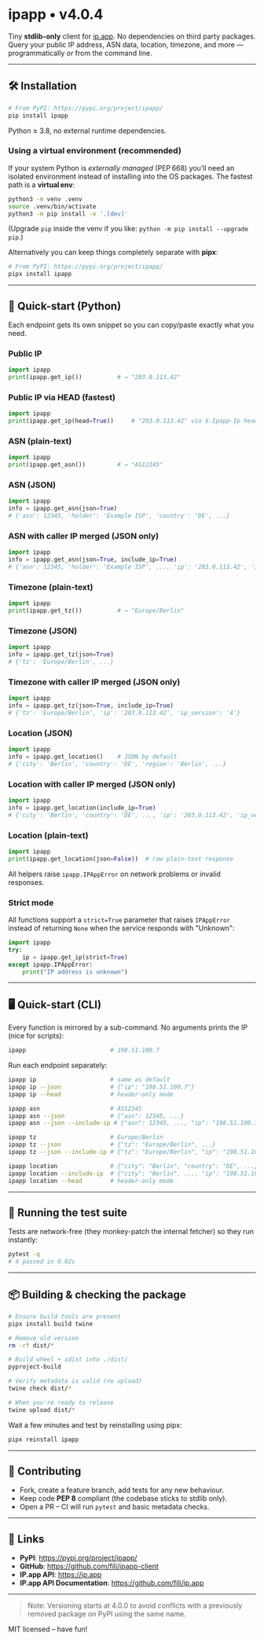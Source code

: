 # ipapp • v4.0.4

Tiny **stdlib-only** client for [ip.app](https://ip.app). No dependencies on third party packages.
Query your public IP address, ASN data, location, timezone, and more — programmatically *or* from the command line.

---

## 🛠 Installation

```bash
# From PyPI: https://pypi.org/project/ipapp/
pip install ipapp
```

Python ≥ 3.8, no external runtime dependencies.

### Using a virtual environment (recommended)

If your system Python is *externally managed* (PEP 668) you’ll need an isolated environment instead of installing into the OS packages. The fastest path is a **virtual env**:

```bash
python3 -m venv .venv
source .venv/bin/activate
python3 -m pip install -e '.[dev]'
```

(Upgrade `pip` inside the venv if you like: `python -m pip install --upgrade pip`.)

Alternatively you can keep things completely separate with **pipx**:

```bash
# From PyPI: https://pypi.org/project/ipapp/
pipx install ipapp
```

---

## 🚀 Quick-start (Python)

Each endpoint gets its own snippet so you can copy/paste exactly what you need.

### Public IP

```python
import ipapp
print(ipapp.get_ip())          # → "203.0.113.42"
```

### Public IP via HEAD (fastest)
```python
import ipapp
print(ipapp.get_ip(head=True))     # "203.0.113.42" via X-Ipapp-Ip header
```

### ASN (plain-text)

```python
import ipapp
print(ipapp.get_asn())         # → "AS12345"
```

### ASN (JSON)

```python
import ipapp
info = ipapp.get_asn(json=True)
# {'asn': 12345, 'holder': 'Example ISP', 'country': 'DE', ...}
```

### ASN with caller IP merged (JSON only)

```python
import ipapp
info = ipapp.get_asn(json=True, include_ip=True)
# {'asn': 12345, 'holder': 'Example ISP', ..., 'ip': '203.0.113.42', 'ip_version': '4'}
```

### Timezone (plain-text)

```python
import ipapp
print(ipapp.get_tz())          # → "Europe/Berlin"
```

### Timezone (JSON)

```python
import ipapp
info = ipapp.get_tz(json=True)
# {'tz': 'Europe/Berlin', ...}
```

### Timezone with caller IP merged (JSON only)

```python
import ipapp
info = ipapp.get_tz(json=True, include_ip=True)
# {'tz': 'Europe/Berlin', 'ip': '203.0.113.42', 'ip_version': '4'}
```

### Location (JSON)

```python
import ipapp
info = ipapp.get_location()    # JSON by default
# {'city': 'Berlin', 'country': 'DE', 'region': 'Berlin', ...}
```

### Location with caller IP merged (JSON only)

```python
import ipapp
info = ipapp.get_location(include_ip=True)
# {'city': 'Berlin', 'country': 'DE', ..., 'ip': '203.0.113.42', 'ip_version': '4'}
```

### Location (plain-text)

```python
import ipapp
print(ipapp.get_location(json=False))  # raw plain-text response
```

All helpers raise `ipapp.IPAppError` on network problems or invalid responses.

### Strict mode

All functions support a `strict=True` parameter that raises `IPAppError` instead of returning `None` when the service responds with "Unknown":

```python
import ipapp
try:
    ip = ipapp.get_ip(strict=True)
except ipapp.IPAppError:
    print("IP address is unknown")
```

---

## 🖥 Quick-start (CLI)

Every function is mirrored by a sub-command.
No arguments prints the IP (nice for scripts):

```bash
ipapp                        # 198.51.100.7
```

Run each endpoint separately:

```bash
ipapp ip                     # same as default
ipapp ip --json              # {"ip": "198.51.100.7"}
ipapp ip --head              # header-only mode

ipapp asn                    # AS12345
ipapp asn --json             # {"asn": 12345, ...}
ipapp asn --json --include-ip # {"asn": 12345, ..., "ip": "198.51.100.7"}

ipapp tz                     # Europe/Berlin
ipapp tz --json              # {"tz": "Europe/Berlin", ...}
ipapp tz --json --include-ip # {"tz": "Europe/Berlin", "ip": "198.51.100.7"}

ipapp location               # {"city": "Berlin", "country": "DE", ...}
ipapp location --include-ip  # {"city": "Berlin", ..., "ip": "198.51.100.7"}
ipapp location --head        # header-only mode
```

---

## 🧪 Running the test suite

Tests are network-free (they monkey-patch the internal fetcher) so they run instantly:

```bash
pytest -q
# 4 passed in 0.02s
```

---

## 📦 Building & checking the package

```bash
# Ensure build tools are present
pipx install build twine

# Remove old version
rm -rf dist/*

# Build wheel + sdist into ./dist/
pyproject-build

# Verify metadata is valid (no upload)
twine check dist/*

# When you're ready to release
twine upload dist/*
```

Wait a few minutes and test by reinstalling using pipx:

```bash
pipx reinstall ipapp
```

---

## 🤝 Contributing

* Fork, create a feature branch, add tests for any new behaviour.
* Keep code **PEP 8** compliant (the codebase sticks to stdlib only).
* Open a PR – CI will run `pytest` and basic metadata checks.

---

## 🔗 Links

- **PyPI**: https://pypi.org/project/ipapp/
- **GitHub**: https://github.com/fili/ipapp-client
- **IP.app API**: https://ip.app
- **IP.app API Documentation**: https://github.com/fili/ip.app

---

> Note: Versioning starts at 4.0.0 to avoid conflicts with a previously removed package on PyPI using the same name.

MIT licensed – have fun!
